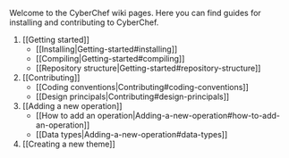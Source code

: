 Welcome to the CyberChef wiki pages. Here you can find guides for installing and contributing to CyberChef.


1. [[Getting started]]
    - [[Installing|Getting-started#installing]]
    - [[Compiling|Getting-started#compiling]]
    - [[Repository structure|Getting-started#repository-structure]]
2. [[Contributing]]
    - [[Coding conventions|Contributing#coding-conventions]]
    - [[Design principals|Contributing#design-principals]]
3. [[Adding a new operation]]
    - [[How to add an operation|Adding-a-new-operation#how-to-add-an-operation]]
    - [[Data types|Adding-a-new-operation#data-types]]
4. [[Creating a new theme]]
